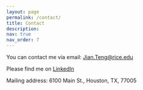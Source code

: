 ```yaml
---
layout: page
permalink: /contact/
title: Contact
description: 
nav: true
nav_order: 7
---
```


You can contact me via email: Jian.Teng@rice.edu

Please find me on [LinkedIn](https://www.linkedin.com/in/jianteng/)

Mailing address: 6100 Main St., Houston, TX, 77005
